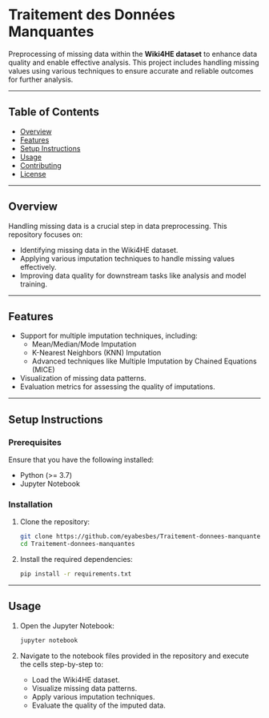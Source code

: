 # Traitement des Données Manquantes

Preprocessing of missing data within the **Wiki4HE dataset** to enhance data quality and enable effective analysis. This project includes handling missing values using various techniques to ensure accurate and reliable outcomes for further analysis.

---

## Table of Contents

- [Overview](#overview)
- [Features](#features)
- [Setup Instructions](#setup-instructions)
- [Usage](#usage)
- [Contributing](#contributing)
- [License](#license)

---

## Overview

Handling missing data is a crucial step in data preprocessing. This repository focuses on:
- Identifying missing data in the Wiki4HE dataset.
- Applying various imputation techniques to handle missing values effectively.
- Improving data quality for downstream tasks like analysis and model training.

---

## Features

- Support for multiple imputation techniques, including:
  - Mean/Median/Mode Imputation
  - K-Nearest Neighbors (KNN) Imputation
  - Advanced techniques like Multiple Imputation by Chained Equations (MICE)
- Visualization of missing data patterns.
- Evaluation metrics for assessing the quality of imputations.

---

## Setup Instructions

### Prerequisites
Ensure that you have the following installed:
- Python (>= 3.7)
- Jupyter Notebook

### Installation
1. Clone the repository:
   ```bash
   git clone https://github.com/eyabesbes/Traitement-donnees-manquantes.git
   cd Traitement-donnees-manquantes
   ```

2. Install the required dependencies:
   ```bash
   pip install -r requirements.txt
   ```

---

## Usage

1. Open the Jupyter Notebook:
   ```bash
   jupyter notebook
   ```

2. Navigate to the notebook files provided in the repository and execute the cells step-by-step to:
   - Load the Wiki4HE dataset.
   - Visualize missing data patterns.
   - Apply various imputation techniques.
   - Evaluate the quality of the imputed data.
